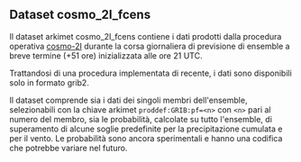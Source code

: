 ## Dataset cosmo_2I_fcens

Il dataset arkimet cosmo_2I_fcens contiene i dati prodotti dalla
procedura operativa [cosmo-2I](cosmo-2I.md) durante la corsa
giornaliera di previsione di ensemble a breve termine (+51 ore)
inizializzata alle ore 21 UTC.

Trattandosi di una procedura implementata di recente, i dati sono
disponibili solo in formato grib2.

Il dataset comprende sia i dati dei singoli membri dell'ensemble,
selezionabili con la chiave arkimet `proddef:GRIB:pf=<n>` con `<n>`
pari al numero del membro, sia le probabilità, calcolate su tutto
l'ensemble, di superamento di alcune soglie predefinite per la
precipitazione cumulata e per il vento. Le probabilità sono ancora
sperimentali e hanno una codifica che potrebbe variare nel futuro.

